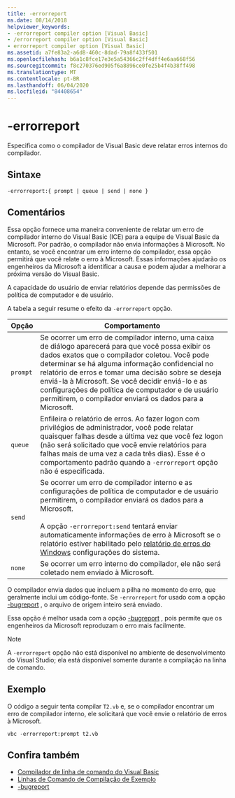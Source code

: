```yaml
---
title: -errorreport
ms.date: 08/14/2018
helpviewer_keywords:
- -errorreport compiler option [Visual Basic]
- /errorreport compiler option [Visual Basic]
- errorreport compiler option [Visual Basic]
ms.assetid: a7fe83a2-a6d8-460c-8dad-79a8f433f501
ms.openlocfilehash: b6a1c8fce17e3e5a54366c2ff4dff4e6aa668f56
ms.sourcegitcommit: f8c270376ed905f6a8896ce0fe25b4f4b38ff498
ms.translationtype: MT
ms.contentlocale: pt-BR
ms.lasthandoff: 06/04/2020
ms.locfileid: "84408654"
---
```

# <a name="-errorreport"></a>-errorreport

Especifica como o compilador de Visual Basic deve relatar erros internos do compilador.

## <a name="syntax"></a>Sintaxe

```console
-errorreport:{ prompt | queue | send | none }
```

## <a name="remarks"></a>Comentários

Essa opção fornece uma maneira conveniente de relatar um erro de compilador interno do Visual Basic (ICE) para a equipe de Visual Basic da Microsoft. Por padrão, o compilador não envia informações à Microsoft. No entanto, se você encontrar um erro interno do compilador, essa opção permitirá que você relate o erro à Microsoft. Essas informações ajudarão os engenheiros da Microsoft a identificar a causa e podem ajudar a melhorar a próxima versão do Visual Basic.

A capacidade do usuário de enviar relatórios depende das permissões de política de computador e de usuário.

A tabela a seguir resume o efeito da `-errorreport` opção.

|Opção|Comportamento|
|---|---|
|`prompt`|Se ocorrer um erro de compilador interno, uma caixa de diálogo aparecerá para que você possa exibir os dados exatos que o compilador coletou. Você pode determinar se há alguma informação confidencial no relatório de erros e tomar uma decisão sobre se deseja enviá-la à Microsoft. Se você decidir enviá-lo e as configurações de política de computador e de usuário permitirem, o compilador enviará os dados para a Microsoft.|
|`queue`|Enfileira o relatório de erros. Ao fazer logon com privilégios de administrador, você pode relatar quaisquer falhas desde a última vez que você fez logon (não será solicitado que você envie relatórios para falhas mais de uma vez a cada três dias). Esse é o comportamento padrão quando a `-errorreport` opção não é especificada.|
|`send`|Se ocorrer um erro de compilador interno e as configurações de política de computador e de usuário permitirem, o compilador enviará os dados para a Microsoft.<br /><br /> A opção `-errorreport:send` tentará enviar automaticamente informações de erro à Microsoft se o relatório estiver habilitado pelo [relatório de erros do Windows](/windows/desktop/wer/windows-error-reporting) configurações do sistema. |
|`none`|Se ocorrer um erro interno do compilador, ele não será coletado nem enviado à Microsoft.|

O compilador envia dados que incluem a pilha no momento do erro, que geralmente inclui um código-fonte. Se `-errorreport` for usado com a opção [-bugreport](bugreport.md) , o arquivo de origem inteiro será enviado.

Essa opção é melhor usada com a opção [-bugreport](bugreport.md) , pois permite que os engenheiros da Microsoft reproduzam o erro mais facilmente.

> [!NOTE]
> A `-errorreport` opção não está disponível no ambiente de desenvolvimento do Visual Studio; ela está disponível somente durante a compilação na linha de comando.

## <a name="example"></a>Exemplo

O código a seguir tenta compilar `T2.vb` e, se o compilador encontrar um erro de compilador interno, ele solicitará que você envie o relatório de erros à Microsoft.

```console
vbc -errorreport:prompt t2.vb
```

## <a name="see-also"></a>Confira também

- [Compilador de linha de comando do Visual Basic](index.md)
- [Linhas de Comando de Compilação de Exemplo](sample-compilation-command-lines.md)
- [-bugreport](bugreport.md)
